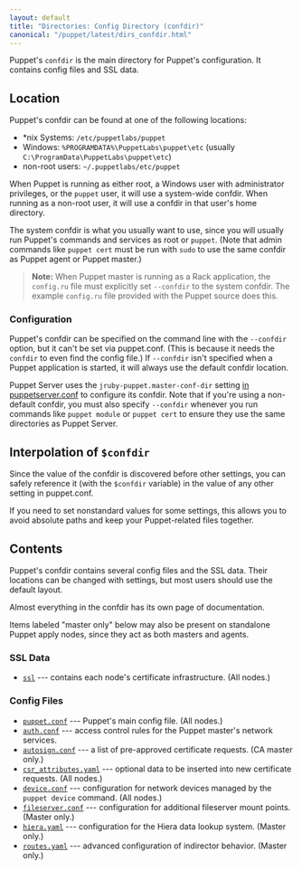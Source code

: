 ```yaml
---
layout: default
title: "Directories: Config Directory (confdir)"
canonical: "/puppet/latest/dirs_confdir.html"
---
```


[puppetserver_conf]: /puppetserver/2.2/configuration.html#puppetserverconf

Puppet's `confdir` is the main directory for Puppet's configuration. It contains config files and SSL data.

## Location

Puppet's confdir can be found at one of the following locations:

* \*nix Systems: `/etc/puppetlabs/puppet`
* Windows: `%PROGRAMDATA%\PuppetLabs\puppet\etc` (usually `C:\ProgramData\PuppetLabs\puppet\etc`)
* non-root users: `~/.puppetlabs/etc/puppet`

When Puppet is running as either root, a Windows user with administrator privileges, or the `puppet` user, it will use a system-wide confdir. When running as a non-root user, it will use a confdir in that user's home directory.

The system confdir is what you usually want to use, since you will usually run Puppet's commands and services as root or `puppet`. (Note that admin commands like `puppet cert` must be run with `sudo` to use the same confdir as Puppet agent or Puppet master.)

> **Note:** When Puppet master is running as a Rack application, the `config.ru` file must explicitly set `--confdir` to the system confdir. The example `config.ru` file provided with the Puppet source does this.

### Configuration

Puppet's confdir can be specified on the command line with the `--confdir` option, but it can't be set via puppet.conf. (This is because it needs the `confdir` to even find the config file.) If `--confdir` isn't specified when a Puppet application is started, it will always use the default confdir location.

Puppet Server uses the `jruby-puppet.master-conf-dir` setting [in puppetserver.conf][puppetserver_conf] to configure its confdir. Note that if you're using a non-default confdir, you must also specify `--confdir` whenever you run commands like `puppet module` or `puppet cert` to ensure they use the same directories as Puppet Server.

## Interpolation of `$confdir`

Since the value of the confdir is discovered before other settings, you can safely reference it (with the `$confdir` variable) in the value of any other setting in puppet.conf.

If you need to set nonstandard values for some settings, this allows you to avoid absolute paths and keep your Puppet-related files together.

## Contents

Puppet's confdir contains several config files and the SSL data. Their locations can be changed with settings, but most users should use the default layout.

Almost everything in the confdir has its own page of documentation.

Items labeled "master only" below may also be present on standalone Puppet apply nodes, since they act as both masters and agents.

### SSL Data

* [`ssl`](./dirs_ssldir.html) --- contains each node's certificate infrastructure. (All nodes.)

### Config Files

* [`puppet.conf`](./config_file_main.html) --- Puppet's main config file. (All nodes.)
* [`auth.conf`](./config_file_auth.html) --- access control rules for the Puppet master's network services.
* [`autosign.conf`](./config_file_autosign.html) --- a list of pre-approved certificate requests. (CA master only.)
* [`csr_attributes.yaml`](./config_file_csr_attributes.html) --- optional data to be inserted into new certificate requests. (All nodes.)
* [`device.conf`](./config_file_device.html) --- configuration for network devices managed by the `puppet device` command. (All nodes.)
* [`fileserver.conf`](./config_file_fileserver.html) --- configuration for additional fileserver mount points. (Master only.)
* [`hiera.yaml`](./config_file_hiera.html) --- configuration for the Hiera data lookup system. (Master only.)
* [`routes.yaml`](./config_file_routes.html) --- advanced configuration of indirector behavior. (Master only.)